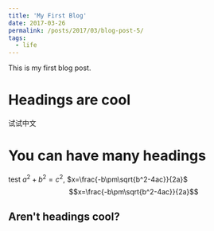 ```yaml
---
title: 'My First Blog'
date: 2017-03-26
permalink: /posts/2017/03/blog-post-5/
tags:
  - life
---
```

This is my first blog post.


Headings are cool
======
试试中文


You can have many headings
======
test $a^2+b^2=c^2$, $x=\frac{-b\pm\sqrt{b^2-4ac}}{2a}$
$$x=\frac{-b\pm\sqrt{b^2-4ac}}{2a}$$

Aren't headings cool?
------